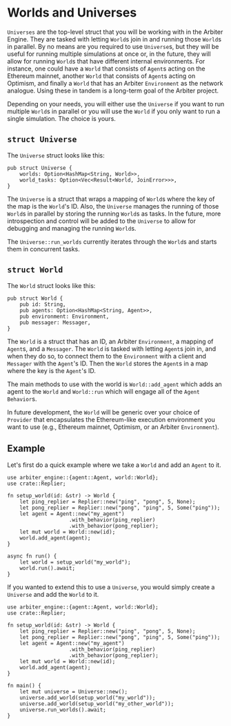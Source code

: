 # Worlds and Universes
`Universes` are the top-level struct that you will be working with in the Arbiter Engine.
They are tasked with letting `World`s join in and running those `World`s in parallel.
By no means are you required to use `Universe`s, but they will be useful for running multiple simulations at once or, in the future, they will allow for running `World`s that have different internal environments.
For instance, one could have a `World` that consists of `Agent`s acting on the Ethereum mainnet, another `World` that consists of `Agent`s acting on Optimism, and finally a `World` that has an Arbiter `Environment` as the network analogue.
Using these in tandem is a long-term goal of the Arbiter project.

Depending on your needs, you will either use the `Universe` if you want to run multiple `World`s in parallel or you will use the `World` if you only want to run a single simulation.
The choice is yours.

## `struct Universe`
The `Universe` struct looks like this:
```rust, ignore
pub struct Universe {
    worlds: Option<HashMap<String, World>>,
    world_tasks: Option<Vec<Result<World, JoinError>>>,
}
```
The `Universe` is a struct that wraps a mapping of `World`s where the key of the map is the `World`'s ID.
Also, the `Universe` manages the running of those `World`s in parallel by storing the running `World`s as tasks.
In the future, more introspection and control will be added to the `Universe` to allow for debugging and managing the running `World`s.

The `Universe::run_worlds` currently iterates through the `World`s and starts them in concurrent tasks.

## `struct World`
The `World` struct looks like this:
```rust, ignore
pub struct World {
    pub id: String,
    pub agents: Option<HashMap<String, Agent>>,
    pub environment: Environment,
    pub messager: Messager,
}
```
The `World` is a struct that has an ID, an Arbiter `Environment`, a mapping of `Agent`s, and a `Messager`.
The `World` is tasked with letting `Agent`s join in, and when they do so, to connect them to the `Environment` with a client and `Messager` with the `Agent`'s ID.
Then the `World` stores the `Agent`s in a map where the key is the `Agent`'s ID.

The main methods to use with the world is `World::add_agent` which adds an agent to the `World` and `World::run` which will engage all of the `Agent` `Behavior`s.

In future development, the `World` will be generic over your choice of `Provider` that encapsulates the Ethereum-like execution environment you want to use (e.g., Ethereum mainnet, Optimism, or an Arbiter `Environment`).

## Example
Let's first do a quick example where we take a `World` and add an `Agent` to it.
```rust, ignore
use arbiter_engine::{agent::Agent, world::World};
use crate::Replier;

fn setup_world(id: &str) -> World {
    let ping_replier = Replier::new("ping", "pong", 5, None);
    let pong_replier = Replier::new("pong", "ping", 5, Some("ping"));
    let agent = Agent::new("my_agent")
                    .with_behavior(ping_replier)
                    .with_behavior(pong_replier);
    let mut world = World::new(id);
    world.add_agent(agent);
}

async fn run() {
    let world = setup_world("my_world");
    world.run().await;
}
```
If you wanted to extend this to use a `Universe`, you would simply create a `Universe` and add the `World` to it.
```rust, ignore
use arbiter_engine::{agent::Agent, world::World};
use crate::Replier;

fn setup_world(id: &str) -> World {
    let ping_replier = Replier::new("ping", "pong", 5, None);
    let pong_replier = Replier::new("pong", "ping", 5, Some("ping"));
    let agent = Agent::new("my_agent")
                    .with_behavior(ping_replier)
                    .with_behavior(pong_replier);
    let mut world = World::new(id);
    world.add_agent(agent);
}

fn main() {
    let mut universe = Universe::new();
    universe.add_world(setup_world("my_world"));
    universe.add_world(setup_world("my_other_world"));
    universe.run_worlds().await;
}
```

